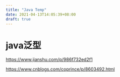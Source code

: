 ```yaml
---
title: "Java Temp"
date: 2021-04-13T14:05:39+08:00
draft: true
---
```












# java泛型



https://www.jianshu.com/p/986f732ed2f1



https://www.cnblogs.com/coprince/p/8603492.html

